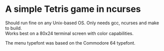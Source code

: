 # A simple Tetris game in ncurses

Should run fine on any Unix-based OS. Only needs gcc, ncurses and make to build.   
Works best on a 80x24 terminal screen with color capabilities.

The menu typefont was based on the Commodore 64 typefont.

